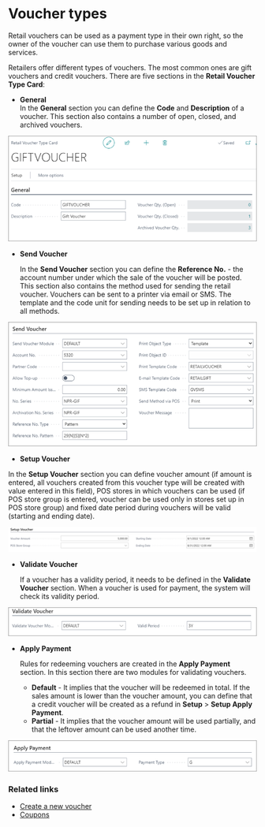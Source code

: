 # Voucher types

Retail vouchers can be used as a payment type in their own right, so the owner of the voucher can use them to purchase various goods and services.

Retailers offer different types of vouchers. The most common ones are gift vouchers and credit vouchers. There are five sections in the **Retail Voucher Type Card**:

- **General**      
  In the **General** section you can define the **Code** and **Description** of a voucher. This section also contains a number of open, closed, and archived vouchers.

![General](../images/General.png)

- **Send Voucher**

  In the **Send Voucher** section you can define the **Reference No.** - the account number under which the sale of the voucher will be posted. This section also contains the method used for sending the retail voucher. Vouchers can be sent to a printer via email or SMS. The template and the code unit for sending needs to be set up in relation to all methods.

![Send](../images/Send.png)

- **Setup Voucher**

In the **Setup Voucher** section you can define voucher amount  (if amount is entered, all vouchers created from this voucher type will be created with value entered in this field), POS stores in which vouchers can be used (if POS store group is entered, voucher can be used only in stores set up in POS store group) and fixed date period during vouchers will be valid (starting and ending date).

![Setup](../images/Setup%20voucher.PNG)

- **Validate Voucher**

  If a voucher has a validity period, it needs to be defined in the **Validate Voucher** section. When a voucher is used for payment, the system will check its validity period.

![Validate](../images/Validate.png)

- **Apply Payment**

  Rules for redeeming vouchers are created in the **Apply Payment** section. In this section there are two modules for validating vouchers. 

  - **Default** - It implies that the voucher will be redeemed in total. If the sales amount is lower than the voucher amount, you can define that a credit voucher will be created as a refund in **Setup** > **Setup Apply Payment**.
  - **Partial** - It implies that the voucher amount will be used partially, and that the leftover amount can be used another time.

![Apply](../images/Apply.png)

### Related links

- [Create a new voucher](../howto/Create_a_new_voucher.md)
- [Coupons](../explanation/../../coupons/intro.md)